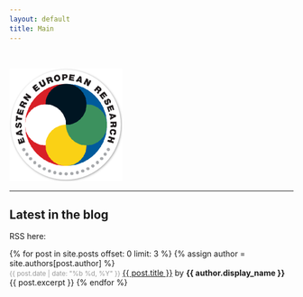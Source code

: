 ```yaml
---
layout: default
title: Main
---
```


</br>

![](/images/logo200shadow.png)

----

Latest in the blog
-------------------------------

RSS here: <a title="blog RSS" href="http://easterneurope.github.io/feed.xml">
                    <i class="fa fa-rss-square"></i></a>

<div class="posts">
    {% for post in site.posts offset: 0 limit: 3 %}
    {% assign author = site.authors[post.author] %}
    <div class="meta">
            <small style="color: #999;">{{ post.date | date: "%b %d, %Y" }}</small> 
            <a class="title" href="{{ post.url }}">{{ post.title }}</a>
            by <strong>{{ author.display_name }}</strong>
        </div>
        {{ post.excerpt }}
    {% endfor %}
</div>

